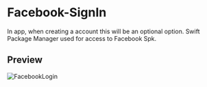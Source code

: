 # Facebook-SignIn

In app, when creating a account this will be an optional option. Swift Package Manager used for access to Facebook Spk.

## Preview

![FacebookLogin](https://user-images.githubusercontent.com/99286902/185872467-ef9a3c8c-67e4-4dfb-8817-0c6ec725a3b5.gif)
